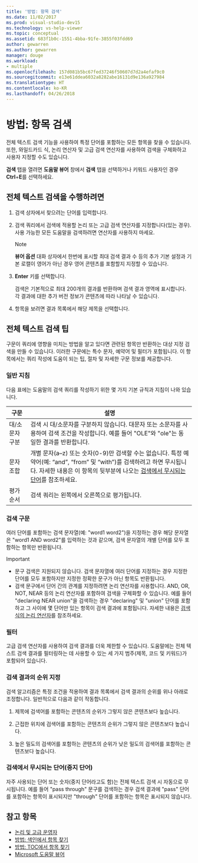 ```yaml
---
title: '방법: 항목 검색'
ms.date: 11/02/2017
ms.prod: visual-studio-dev15
ms.technology: vs-help-viewer
ms.topic: conceptual
ms.assetid: 683f1b0c-1551-4bba-91fe-3855f03fdd69
author: gewarren
ms.author: gewarren
manager: douge
ms.workload:
- multiple
ms.openlocfilehash: 157d081b5bc67fed37246f50607d7d2a4efaf9c0
ms.sourcegitcommit: e13e61ddea6032a8282abe16131d9e136a927984
ms.translationtype: HT
ms.contentlocale: ko-KR
ms.lasthandoff: 04/26/2018
---
```

# <a name="how-to-search-for-topics"></a>방법: 항목 검색

전체 텍스트 검색 기능을 사용하여 특정 단어를 포함하는 모든 항목을 찾을 수 있습니다. 또한, 와일드카드 식, 논리 연산자 및 고급 검색 연산자를 사용하여 검색을 구체화하고 사용자 지정할 수도 있습니다.

**검색** 탭을 열려면 **도움말 뷰어** 창에서 **검색** 탭을 선택하거나 키워드 사용자인 경우 **Ctrl**+**E**를 선택하세요.

## <a name="to-perform-a-full-text-search"></a>전체 텍스트 검색을 수행하려면

1.  검색 상자에서 찾으려는 단어를 입력합니다.

2.  검색 쿼리에서 검색에 적용할 논리 또는 고급 검색 연산자를 지정합니다(있는 경우). 사용 가능한 모든 도움말을 검색하려면 연산자를 사용하지 마세요.

    > [!NOTE]
    > **뷰어 옵션** 대화 상자에서 한번에 표시할 최대 검색 결과 수 등의 추가 기본 설정과 기본 로캘이 영어가 아닌 경우 영어 콘텐츠를 포함할지 지정할 수 있습니다.

3.  **Enter** 키를 선택합니다.

     검색은 기본적으로 최대 200개의 결과를 반환하며 검색 결과 영역에 표시합니다. 각 결과에 대한 추가 버전 정보가 콘텐츠에 따라 나타날 수 있습니다.

4.  항목을 보려면 결과 목록에서 해당 제목을 선택합니다.

## <a name="full-text-search-tips"></a>전체 텍스트 검색 팁

구문이 쿼리에 영향을 미치는 방법을 알고 있다면 관련된 항목만 반환하는 대상 지정 검색을 만들 수 있습니다. 이러한 구문에는 특수 문자, 예약어 및 필터가 포함됩니다. 이 항목에서는 쿼리 작성에 도움이 되는 팁, 절차 및 자세한 구문 정보를 제공합니다.

### <a name="general-guidelines"></a>일반 지침

다음 표에는 도움말의 검색 쿼리를 작성하기 위한 몇 가지 기본 규칙과 지침이 나와 있습니다.

|구문|설명|
|------------|-----------------|
|대/소문자 구분|검색 시 대/소문자를 구분하지 않습니다. 대문자 또는 소문자를 사용하여 검색 조건을 작성합니다. 예를 들어 "OLE"와 "ole"는 동일한 결과를 반환합니다.|
|문자 조합|개별 문자(a–z) 또는 숫자(0-9)만 검색할 수는 없습니다. 특정 예약어(예: “and”, “from” 및 “with”)를 검색하려고 하면 무시됩니다. 자세한 내용은 이 항목의 뒷부분에 나오는 [검색에서 무시되는 단어](#stopwords)를 참조하세요.|
|평가 순서|검색 쿼리는 왼쪽에서 오른쪽으로 평가됩니다.|

### <a name="search-syntax"></a>검색 구문

여러 단어를 포함하는 검색 문자열(예: "word1 word2")을 지정하는 경우 해당 문자열은 "word1 AND word2"를 입력하는 것과 같으며, 검색 문자열의 개별 단어를 모두 포함하는 항목만 반환됩니다.

> [!IMPORTANT]
> - 문구 검색은 지원되지 않습니다. 검색 문자열에 여러 단어를 지정하는 경우 지정한 단어를 모두 포함하지만 지정한 정확한 문구가 아닌 항목도 반환됩니다.
> - 검색 문구에서 단어 간의 관계를 지정하려면 논리 연산자를 사용합니다. AND, OR, NOT, NEAR 등의 논리 연산자를 포함하여 검색을 구체화할 수 있습니다. 예를 들어 "declaring NEAR union"을 검색하는 경우 "declaring" 및 "union" 단어를 포함하고 그 사이에 몇 단어만 있는 항목이 검색 결과에 포함됩니다. 자세한 내용은 [검색 식의 논리 연산자](../ide/logical-operators-in-search-expressions.md)를 참조하세요.

### <a name="filters"></a>필터

고급 검색 연산자를 사용하여 검색 결과를 더욱 제한할 수 있습니다. 도움말에는 전체 텍스트 검색 결과를 필터링하는 데 사용할 수 있는 세 가지 범주(제목, 코드 및 키워드)가 포함되어 있습니다.

### <a name="ranking-of-search-results"></a>검색 결과의 순위 지정

검색 알고리즘은 특정 조건을 적용하여 결과 목록에서 검색 결과의 순위를 위나 아래로 조정합니다. 일반적으로 다음과 같이 작동합니다.

1.  제목에 검색어를 포함하는 콘텐츠의 순위가 그렇지 않은 콘텐츠보다 높습니다.

2.  근접한 위치에 검색어를 포함하는 콘텐츠의 순위가 그렇지 않은 콘텐츠보다 높습니다.

3.  높은 밀도의 검색어를 포함하는 콘텐츠의 순위가 낮은 밀도의 검색어를 포함하는 콘텐츠보다 높습니다.

### <a name="stopwords">검색에서 무시되는 단어(중지 단어)</a>

자주 사용되는 단어 또는 숫자(중지 단어라고도 함)는 전체 텍스트 검색 시 자동으로 무시됩니다. 예를 들어 "pass through" 문구를 검색하는 경우 검색 결과에 "pass" 단어를 포함하는 항목이 표시되지만 "through" 단어를 포함하는 항목은 표시되지 않습니다.

## <a name="see-also"></a>참고 항목

- [논리 및 고급 운영자](../ide/logical-operators-in-search-expressions.md)
- [방법: 색인에서 항목 찾기](../ide/how-to-find-topics-in-the-index.md)
- [방법: TOC에서 항목 찾기](../ide/how-to-find-topics-in-the-table-of-contents.md)
- [Microsoft 도움말 뷰어](../ide/microsoft-help-viewer.md)